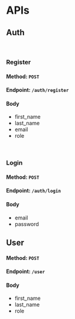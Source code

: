 # APIs

## Auth

<br>

### Register

#### Method: `POST`

#### Endpoint: `/auth/register`

#### Body

- first_name
- last_name
- email
- role

<br>

### Login

#### Method: `POST`

#### Endpoint: `/auth/login`

#### Body

- email
- password

## User

#### Method: `POST`

#### Endpoint: `/user`

#### Body

- first_name
- last_name
- role
